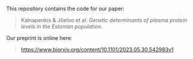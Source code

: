This repository contains the code for our paper:
> Kalnapenkis & Jõeloo et al. _Genetic determinants of plasma protein levels in the Estonian population_.

Our preprint is online here:
> https://www.biorxiv.org/content/10.1101/2023.05.30.542983v1
